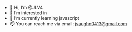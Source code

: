 - 👋 Hi, I’m @JLV4
- 👀 I’m interested in 
- 🌱 I’m currently learning javascript
- 📫 You can reach me via email: jvaughn0413@gmail.com

<!---
JLV4/JLV4 is a ✨ special ✨ repository because its `README.md` (this file) appears on your GitHub profile.
You can click the Preview link to take a look at your changes.
--->
